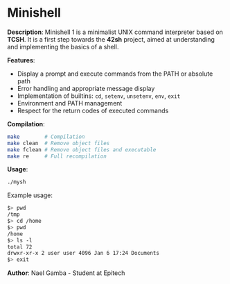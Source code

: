 # Minishell

**Description**: Minishell 1 is a minimalist UNIX command interpreter based on **TCSH**. It is a first step towards the **42sh** project, aimed at understanding and implementing the basics of a shell.

**Features**:
- Display a prompt and execute commands from the PATH or absolute path
- Error handling and appropriate message display
- Implementation of builtins: `cd`, `setenv`, `unsetenv`, `env`, `exit`
- Environment and PATH management
- Respect for the return codes of executed commands

**Compilation**:
```bash
make        # Compilation
make clean  # Remove object files
make fclean # Remove object files and executable
make re     # Full recompilation
```

**Usage**:
```bash
./mysh
```

Example usage:
```bash
$> pwd
/tmp
$> cd /home
$> pwd
/home
$> ls -l
total 72
drwxr-xr-x 2 user user 4096 Jan 6 17:24 Documents
$> exit
```

**Author**: Nael Gamba - Student at Epitech
